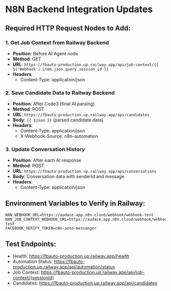# N8N Backend Integration Updates

## Required HTTP Request Nodes to Add:

### 1. Get Job Context from Railway Backend
- **Position**: Before AI Agent node
- **Method**: GET
- **URL**: `https://fbauto-production.up.railway.app/api/job-context/{{ $('Webhook').item.json.query.session_id }}`
- **Headers**: 
  - Content-Type: application/json

### 2. Save Candidate Data to Railway Backend  
- **Position**: After Code3 (final AI parsing)
- **Method**: POST
- **URL**: `https://fbauto-production.up.railway.app/api/candidates`
- **Body**: `{{ $json }}` (parsed candidate data)
- **Headers**:
  - Content-Type: application/json
  - X-Webhook-Source: n8n-automation

### 3. Update Conversation History
- **Position**: After each AI response
- **Method**: POST  
- **URL**: `https://fbauto-production.up.railway.app/api/conversations`
- **Body**: Conversation data with senderId and message
- **Headers**:
  - Content-Type: application/json

## Environment Variables to Verify in Railway:
```
N8N_WEBHOOK_URL=https://audace.app.n8n.cloud/webhook/webhook-test
N8N_JOB_CONTEXT_WEBHOOK_URL=https://audace.app.n8n.cloud/webhook/webhook-test  
FACEBOOK_VERIFY_TOKEN=n8n-auto-messanger
```

## Test Endpoints:
- Health: https://fbauto-production.up.railway.app/health
- Automation Status: https://fbauto-production.up.railway.app/api/automation/status
- Job Context: https://fbauto-production.up.railway.app/api/job-context/{sessionId}
- Candidates: https://fbauto-production.up.railway.app/api/candidates